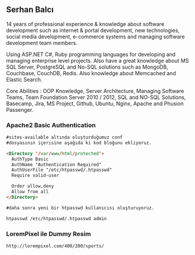## Serhan Balcı

14 years of professional experience & knowledge about software development such as internet & portal development, new technologies, social media development, e-commerce systems and managing software development team members. 

Using ASP.NET C#, Ruby programming languages for developing and managing enterprise level projects. Also have a great knowledge about MS SQL Server, PostgreSQL and No-SQL solutions such as MongoDB, Couchbase, CouchDB, Redis. Also knowledge about Memcached and Elastic Search. 

Core Abilities : OOP Knowledge, Server Architecture, Managing Software Teams, Team Foundation Server 2010 / 2012, SQL and NO-SQL Solutions, Basecamp, Jira, MS Project, Github, Ubuntu, Nginx, Apache and Phusion Passenger.

### Apache2 Basic Authentication

```markdown
#sites-available altında oluşturduğumuz conf 
#dosyasının içerisine aşağıda ki kod bloğunu ekliyoruz. 

<Directory '/var/www/html/protected'>
  AuthType Basic
  AuthName "Authentication Required"
  AuthUserFile "/etc/htpasswd/.htpasswd"
  Require valid-user

  Order allow,deny
  Allow from all
</Directory>

#daha sonra yeni bir htpasswd kullanıcısı oluşturuyoruz. 

htpasswd /etc/htpasswd/.htpasswd admin

```

### LoremPixel ile Dummy Resim

```markdown
http://lorempixel.com/400/200/sports/
```
